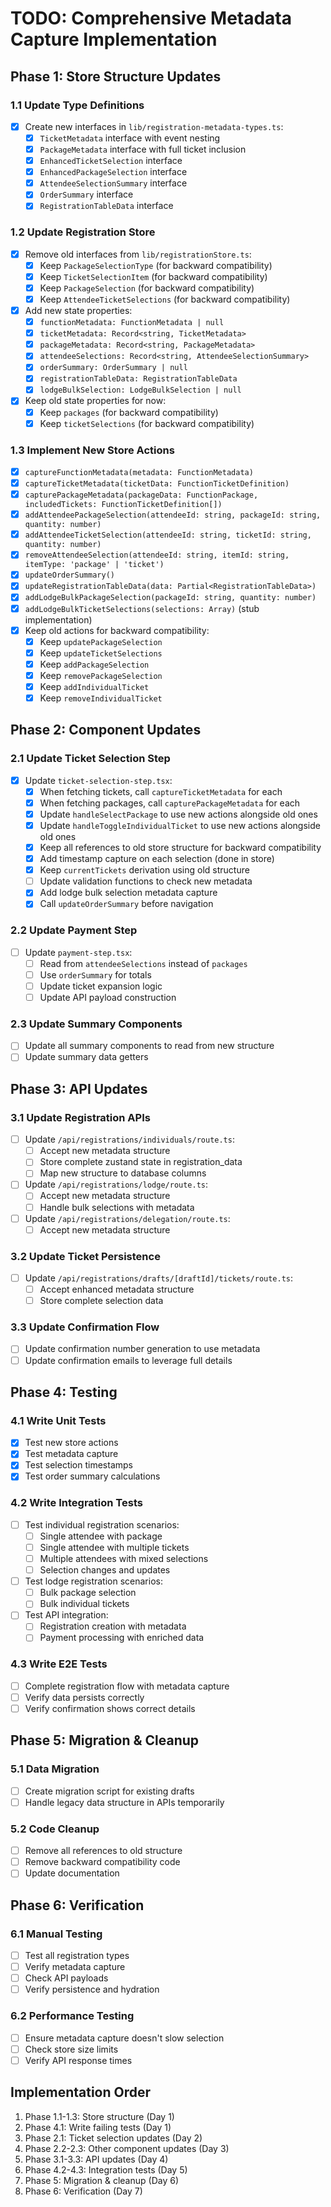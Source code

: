 # TODO: Comprehensive Metadata Capture Implementation

## Phase 1: Store Structure Updates

### 1.1 Update Type Definitions
- [x] Create new interfaces in `lib/registration-metadata-types.ts`:
  - [x] `TicketMetadata` interface with event nesting
  - [x] `PackageMetadata` interface with full ticket inclusion
  - [x] `EnhancedTicketSelection` interface
  - [x] `EnhancedPackageSelection` interface
  - [x] `AttendeeSelectionSummary` interface
  - [x] `OrderSummary` interface
  - [x] `RegistrationTableData` interface

### 1.2 Update Registration Store
- [x] Remove old interfaces from `lib/registrationStore.ts`:
  - [x] Keep `PackageSelectionType` (for backward compatibility)
  - [x] Keep `TicketSelectionItem` (for backward compatibility)
  - [x] Keep `PackageSelection` (for backward compatibility)
  - [x] Keep `AttendeeTicketSelections` (for backward compatibility)
- [x] Add new state properties:
  - [x] `functionMetadata: FunctionMetadata | null`
  - [x] `ticketMetadata: Record<string, TicketMetadata>`
  - [x] `packageMetadata: Record<string, PackageMetadata>`
  - [x] `attendeeSelections: Record<string, AttendeeSelectionSummary>`
  - [x] `orderSummary: OrderSummary | null`
  - [x] `registrationTableData: RegistrationTableData`
  - [x] `lodgeBulkSelection: LodgeBulkSelection | null`
- [x] Keep old state properties for now:
  - [x] Keep `packages` (for backward compatibility)
  - [x] Keep `ticketSelections` (for backward compatibility)

### 1.3 Implement New Store Actions
- [x] `captureFunctionMetadata(metadata: FunctionMetadata)`
- [x] `captureTicketMetadata(ticketData: FunctionTicketDefinition)`
- [x] `capturePackageMetadata(packageData: FunctionPackage, includedTickets: FunctionTicketDefinition[])`
- [x] `addAttendeePackageSelection(attendeeId: string, packageId: string, quantity: number)`
- [x] `addAttendeeTicketSelection(attendeeId: string, ticketId: string, quantity: number)`
- [x] `removeAttendeeSelection(attendeeId: string, itemId: string, itemType: 'package' | 'ticket')`
- [x] `updateOrderSummary()`
- [x] `updateRegistrationTableData(data: Partial<RegistrationTableData>)`
- [x] `addLodgeBulkPackageSelection(packageId: string, quantity: number)`
- [x] `addLodgeBulkTicketSelections(selections: Array)` (stub implementation)
- [x] Keep old actions for backward compatibility:
  - [x] Keep `updatePackageSelection`
  - [x] Keep `updateTicketSelections`
  - [x] Keep `addPackageSelection`
  - [x] Keep `removePackageSelection`
  - [x] Keep `addIndividualTicket`
  - [x] Keep `removeIndividualTicket`

## Phase 2: Component Updates

### 2.1 Update Ticket Selection Step
- [x] Update `ticket-selection-step.tsx`:
  - [x] When fetching tickets, call `captureTicketMetadata` for each
  - [x] When fetching packages, call `capturePackageMetadata` for each
  - [x] Update `handleSelectPackage` to use new actions alongside old ones
  - [x] Update `handleToggleIndividualTicket` to use new actions alongside old ones
  - [x] Keep all references to old store structure for backward compatibility
  - [x] Add timestamp capture on each selection (done in store)
  - [x] Keep `currentTickets` derivation using old structure
  - [ ] Update validation functions to check new metadata
  - [x] Add lodge bulk selection metadata capture
  - [x] Call `updateOrderSummary` before navigation

### 2.2 Update Payment Step
- [ ] Update `payment-step.tsx`:
  - [ ] Read from `attendeeSelections` instead of `packages`
  - [ ] Use `orderSummary` for totals
  - [ ] Update ticket expansion logic
  - [ ] Update API payload construction

### 2.3 Update Summary Components
- [ ] Update all summary components to read from new structure
- [ ] Update summary data getters

## Phase 3: API Updates

### 3.1 Update Registration APIs
- [ ] Update `/api/registrations/individuals/route.ts`:
  - [ ] Accept new metadata structure
  - [ ] Store complete zustand state in registration_data
  - [ ] Map new structure to database columns
- [ ] Update `/api/registrations/lodge/route.ts`:
  - [ ] Accept new metadata structure
  - [ ] Handle bulk selections with metadata
- [ ] Update `/api/registrations/delegation/route.ts`:
  - [ ] Accept new metadata structure

### 3.2 Update Ticket Persistence
- [ ] Update `/api/registrations/drafts/[draftId]/tickets/route.ts`:
  - [ ] Accept enhanced metadata structure
  - [ ] Store complete selection data

### 3.3 Update Confirmation Flow
- [ ] Update confirmation number generation to use metadata
- [ ] Update confirmation emails to leverage full details

## Phase 4: Testing

### 4.1 Write Unit Tests
- [x] Test new store actions
- [x] Test metadata capture
- [x] Test selection timestamps
- [x] Test order summary calculations

### 4.2 Write Integration Tests
- [ ] Test individual registration scenarios:
  - [ ] Single attendee with package
  - [ ] Single attendee with multiple tickets
  - [ ] Multiple attendees with mixed selections
  - [ ] Selection changes and updates
- [ ] Test lodge registration scenarios:
  - [ ] Bulk package selection
  - [ ] Bulk individual tickets
- [ ] Test API integration:
  - [ ] Registration creation with metadata
  - [ ] Payment processing with enriched data

### 4.3 Write E2E Tests
- [ ] Complete registration flow with metadata capture
- [ ] Verify data persists correctly
- [ ] Verify confirmation shows correct details

## Phase 5: Migration & Cleanup

### 5.1 Data Migration
- [ ] Create migration script for existing drafts
- [ ] Handle legacy data structure in APIs temporarily

### 5.2 Code Cleanup
- [ ] Remove all references to old structure
- [ ] Remove backward compatibility code
- [ ] Update documentation

## Phase 6: Verification

### 6.1 Manual Testing
- [ ] Test all registration types
- [ ] Verify metadata capture
- [ ] Check API payloads
- [ ] Verify persistence and hydration

### 6.2 Performance Testing
- [ ] Ensure metadata capture doesn't slow selection
- [ ] Check store size limits
- [ ] Verify API response times

## Implementation Order
1. Phase 1.1-1.3: Store structure (Day 1)
2. Phase 4.1: Write failing tests (Day 1)
3. Phase 2.1: Ticket selection updates (Day 2)
4. Phase 2.2-2.3: Other component updates (Day 3)
5. Phase 3.1-3.3: API updates (Day 4)
6. Phase 4.2-4.3: Integration tests (Day 5)
7. Phase 5: Migration & cleanup (Day 6)
8. Phase 6: Verification (Day 7)